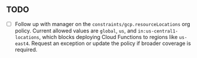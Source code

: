 ## TODO

- [ ] Follow up with manager on the `constraints/gcp.resourceLocations` org policy. Current allowed values are `global`, `us`, and `in:us-central1-locations`, which blocks deploying Cloud Functions to regions like `us-east4`. Request an exception or update the policy if broader coverage is required.
